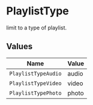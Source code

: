 # PlaylistType

limit to a type of playlist.


## Values

| Name                | Value               |
| ------------------- | ------------------- |
| `PlaylistTypeAudio` | audio               |
| `PlaylistTypeVideo` | video               |
| `PlaylistTypePhoto` | photo               |